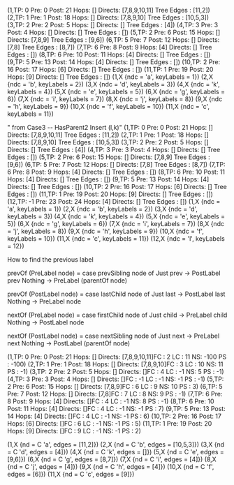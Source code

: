 (1,TP: 0 Pre: 0 Post:  21 Hops: [] Directs:  [7,8,9,10,11] Tree Edges : [11,2])
(2,TP: 1 Pre: 1 Post:  18 Hops: [] Directs:  [7,8,9,10] Tree Edges : [10,5,3])
(3,TP: 2 Pre: 2 Post:  5 Hops: [] Directs:  [] Tree Edges : [4])
(4,TP: 3 Pre: 3 Post:  4 Hops: [] Directs:  [] Tree Edges : [])
(5,TP: 2 Pre: 6 Post:  15 Hops: [] Directs:  [7,8,9] Tree Edges : [9,6])
(6,TP: 5 Pre: 7 Post:  12 Hops: [] Directs:  [7,8] Tree Edges : [8,7])
(7,TP: 6 Pre: 8 Post:  9 Hops: [4] Directs:  [] Tree Edges : [])
(8,TP: 6 Pre: 10 Post:  11 Hops: [4] Directs:  [] Tree Edges : [])
(9,TP: 5 Pre: 13 Post:  14 Hops: [4] Directs:  [] Tree Edges : [])
(10,TP: 2 Pre: 16 Post:  17 Hops: [6] Directs:  [] Tree Edges : [])
(11,TP: 1 Pre: 19 Post:  20 Hops: [9] Directs:  [] Tree Edges : [])
(1,X {ndc = 'a', keyLabels = 1})
(2,X {ndc = 'b', keyLabels = 2})
(3,X {ndc = 'd', keyLabels = 3})
(4,X {ndc = 'k', keyLabels = 4})
(5,X {ndc = 'e', keyLabels = 5})
(6,X {ndc = 'g', keyLabels = 6})
(7,X {ndc = 'i', keyLabels = 7})
(8,X {ndc = 'j', keyLabels = 8})
(9,X {ndc = 'h', keyLabels = 9})
(10,X {ndc = 'f', keyLabels = 10})
(11,X {ndc = 'c', keyLabels = 11})




" from Case3 -- HasParent2 Insert (l,k)"
(1,TP: 0 Pre: 0 Post:  21 Hops: [] Directs:  [7,8,9,10,11] Tree Edges : [11,2])
(2,TP: 1 Pre: 1 Post:  18 Hops: [] Directs:  [7,8,9,10] Tree Edges : [10,5,3])
(3,TP: 2 Pre: 2 Post:  5 Hops: [] Directs:  [] Tree Edges : [4])
(4,TP: 3 Pre: 3 Post:  4 Hops: [] Directs:  [] Tree Edges : [])
(5,TP: 2 Pre: 6 Post:  15 Hops: [] Directs:  [7,8,9] Tree Edges : [9,6])
(6,TP: 5 Pre: 7 Post:  12 Hops: [] Directs:  [7,8] Tree Edges : [8,7])
(7,TP: 6 Pre: 8 Post:  9 Hops: [4] Directs:  [] Tree Edges : [])
(8,TP: 6 Pre: 10 Post:  11 Hops: [4] Directs:  [] Tree Edges : [])
(9,TP: 5 Pre: 13 Post:  14 Hops: [4] Directs:  [] Tree Edges : [])
(10,TP: 2 Pre: 16 Post:  17 Hops: [6] Directs:  [] Tree Edges : [])
(11,TP: 1 Pre: 19 Post:  20 Hops: [9] Directs:  [] Tree Edges : [])
(12,TP: -1 Pre: 23 Post:  24 Hops: [4] Directs:  [] Tree Edges : [])
(1,X {ndc = 'a', keyLabels = 1})
(2,X {ndc = 'b', keyLabels = 2})
(3,X {ndc = 'd', keyLabels = 3})
(4,X {ndc = 'k', keyLabels = 4})
(5,X {ndc = 'e', keyLabels = 5})
(6,X {ndc = 'g', keyLabels = 6})
(7,X {ndc = 'i', keyLabels = 7})
(8,X {ndc = 'j', keyLabels = 8})
(9,X {ndc = 'h', keyLabels = 9})
(10,X {ndc = 'f', keyLabels = 10})
(11,X {ndc = 'c', keyLabels = 11})
(12,X {ndc = 'l', keyLabels = 12})







 How to find the previous label

prevOf (PreLabel node) = case prevSibling node of
    Just prev -> PostLabel prev
    Nothing -> PreLabel (parentOf node)

prevOf (PostLabel node) = case lastChild node of
    Just last -> PostLabel last 
    Nothing -> PreLabel node
 


nextOf (PreLabel node) = case firstChild node of
    Just child -> PreLabel child 
    Nothing -> PostLabel node

nextOf (PostLabel node) = case nextSibling node of
    Just next -> PreLabel next
    Nothing -> PostLabel (parentOf node)
 





(1,TP: 0 Pre: 0 Post:  21 Hops: [] Directs:  [7,8,9,10,11]FC : 2 LC :  11 NS: -100 PS : -100)
(2,TP: 1 Pre: 1 Post:  18 Hops: [] Directs:  [7,8,9,10]FC : 3 LC :  10 NS: 11 PS : -1)
(3,TP: 2 Pre: 2 Post:  5 Hops: [] Directs:  []FC : 4 LC :  -1 NS: 5 PS : -1)
(4,TP: 3 Pre: 3 Post:  4 Hops: [] Directs:  []FC : -1 LC :  -1 NS: -1 PS : -1)
(5,TP: 2 Pre: 6 Post:  15 Hops: [] Directs:  [7,8,9]FC : 6 LC :  9 NS: 10 PS : 3)
(6,TP: 5 Pre: 7 Post:  12 Hops: [] Directs:  [7,8]FC : 7 LC :  8 NS: 9 PS : -1)
(7,TP: 6 Pre: 8 Post:  9 Hops: [4] Directs:  []FC : 4 LC :  -1 NS: 8 PS : -1)
(8,TP: 6 Pre: 10 Post:  11 Hops: [4] Directs:  []FC : 4 LC :  -1 NS: -1 PS : 7)
(9,TP: 5 Pre: 13 Post:  14 Hops: [4] Directs:  []FC : 4 LC :  -1 NS: -1 PS : 6)
(10,TP: 2 Pre: 16 Post:  17 Hops: [6] Directs:  []FC : 6 LC :  -1 NS: -1 PS : 5)
(11,TP: 1 Pre: 19 Post:  20 Hops: [9] Directs:  []FC : 9 LC :  -1 NS: -1 PS : 2)

(1,X {nd = C 'a', edges = [11,2]})
(2,X {nd = C 'b', edges = [10,5,3]})
(3,X {nd = C 'd', edges = [4]})
(4,X {nd = C 'k', edges = []})
(5,X {nd = C 'e', edges = [9,6]})
(6,X {nd = C 'g', edges = [8,7]})
(7,X {nd = C 'i', edges = [4]})
(8,X {nd = C 'j', edges = [4]})
(9,X {nd = C 'h', edges = [4]})
(10,X {nd = C 'f', edges = [6]})
(11,X {nd = C 'c', edges = [9]})